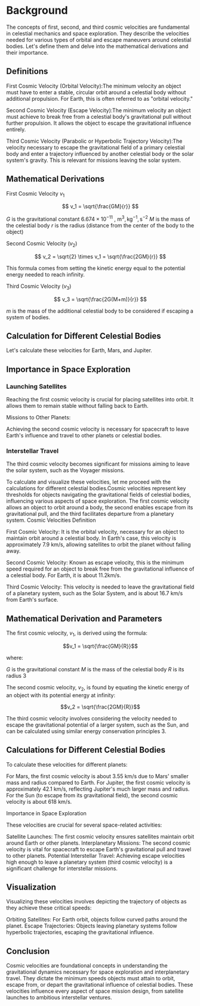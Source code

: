# Background

The concepts of first, second, and third cosmic velocities are fundamental in celestial mechanics and space exploration. They describe the velocities needed for various types of orbital and escape maneuvers around celestial bodies. Let's define them and delve into the mathematical derivations and their importance.

## Definitions

First Cosmic Velocity (Orbital Velocity):The minimum velocity an object must have to enter a stable, circular orbit around a celestial body without additional propulsion. For Earth, this is often referred to as "orbital velocity."

Second Cosmic Velocity (Escape Velocity):The minimum velocity an object must achieve to break free from a celestial body's gravitational pull without further propulsion. It allows the object to escape the gravitational influence entirely.

Third Cosmic Velocity (Parabolic or Hyperbolic Trajectory Velocity):The velocity necessary to escape the gravitational field of a primary celestial body and enter a trajectory influenced by another celestial body or the solar system's gravity. This is relevant for missions leaving the solar system.

## Mathematical Derivations

First Cosmic Velocity $v_1$

$$ v_1 = \sqrt{\frac{GM}{r}} $$

$G$ is the gravitational constant $6.674 \times 10^{-11}$ , $\text{m}^3,\text{kg}^{-1},\text{s}^{-2}$
$M$ is the mass of the celestial body
$r$ is the radius (distance from the center of the body to the object)

Second Cosmic Velocity $(v_2)$

$$ v_2 = \sqrt{2} \times v_1 = \sqrt{\frac{2GM}{r}} $$

This formula comes from setting the kinetic energy equal to the potential energy needed to reach infinity.

Third Cosmic Velocity $(v_3)$

$$ v_3 = \sqrt{\frac{2G(M+m)}{r}} $$

$m$ is the mass of the additional celestial body to be considered if escaping a system of bodies.

## Calculation for Different Celestial Bodies

Let's calculate these velocities for Earth, Mars, and Jupiter.

## Importance in Space Exploration

### Launching Satellites

Reaching the first cosmic velocity is crucial for placing satellites into orbit. It allows them to remain stable without falling back to Earth.

Missions to Other Planets:  

Achieving the second cosmic velocity is necessary for spacecraft to leave Earth's influence and travel to other planets or celestial bodies.

### Interstellar Travel  

The third cosmic velocity becomes significant for missions aiming to leave the solar system, such as the Voyager missions.

To calculate and visualize these velocities, let me proceed with the calculations for different celestial bodies.Cosmic velocities represent key thresholds for objects navigating the gravitational fields of celestial bodies, influencing various aspects of space exploration. The first cosmic velocity allows an object to orbit around a body, the second enables escape from its gravitational pull, and the third facilitates departure from a planetary system.
Cosmic Velocities Definition

First Cosmic Velocity: It is the orbital velocity, necessary for an object to maintain orbit around a celestial body. In Earth's case, this velocity is approximately 7.9 km/s, allowing satellites to orbit the planet without falling away.

Second Cosmic Velocity: Known as escape velocity, this is the minimum speed required for an object to break free from the gravitational influence of a celestial body. For Earth, it is about 11.2km/s.

Third Cosmic Velocity: This velocity is needed to leave the gravitational field of a planetary system, such as the Solar System, and is about 16.7 km/s from Earth's surface.

## Mathematical Derivation and Parameters

The first cosmic velocity, $v_1$, is derived using the formula:

$$v_1 = \sqrt{\frac{GM}{R}}$$

where:

$G$ is the gravitational constant
$M$ is the mass of the celestial body
$R$ is its radius 3

The second cosmic velocity, $v_2$, is found by equating the kinetic energy of an object with its potential energy at infinity:

$$v_2 = \sqrt{\frac{2GM}{R}}$$

The third cosmic velocity involves considering the velocity needed to escape the gravitational potential of a larger system, such as the Sun, and can be calculated using similar energy conservation principles 3.

## Calculations for Different Celestial Bodies

To calculate these velocities for different planets:

For Mars, the first cosmic velocity is about 3.55 km/s due to Mars' smaller mass and radius compared to Earth.
For Jupiter, the first cosmic velocity is approximately 42.1 km/s, reflecting Jupiter's much larger mass and radius.
For the Sun (to escape from its gravitational field), the second cosmic velocity is about 618 km/s.

Importance in Space Exploration

These velocities are crucial for several space-related activities:

Satellite Launches: The first cosmic velocity ensures satellites maintain orbit around Earth or other planets.
Interplanetary Missions: The second cosmic velocity is vital for spacecraft to escape Earth's gravitational pull and travel to other planets.
Potential Interstellar Travel: Achieving escape velocities high enough to leave a planetary system (third cosmic velocity) is a significant challenge for interstellar missions.

## Visualization

Visualizing these velocities involves depicting the trajectory of objects as they achieve these critical speeds:

Orbiting Satellites: For Earth orbit, objects follow curved paths around the planet.
Escape Trajectories: Objects leaving planetary systems follow hyperbolic trajectories, escaping the gravitational influence.

## Conclusion

Cosmic velocities are foundational concepts in understanding the gravitational dynamics necessary for space exploration and interplanetary travel. They dictate the minimum speeds objects must attain to orbit, escape from, or depart the gravitational influence of celestial bodies. These velocities influence every aspect of space mission design, from satellite launches to ambitious interstellar ventures.
